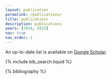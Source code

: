 ```yaml
---
layout: publication
permalink: /publications/
title: publications
description: publications
years: [2024, 2023]
nav: true
nav_order: 1
---
```

<!-- _pages/publications.md -->

<p>An up-to-date list is available on <a href="https://scholar.google.com/citations?user=qNk6tgcAAAAJ" target="_blank" rel="noopener noreferrer">Google Scholar</a>.</p>

{% include bib_search.liquid %}

<div class="publications">

{% bibliography %}

</div>
